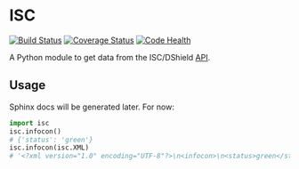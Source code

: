 ISC
===

[![Build Status](https://travis-ci.org/rshipp/python-isc.svg)][travis]
[![Coverage Status](https://coveralls.io/repos/rshipp/python-isc/badge.png)][coveralls]
[![Code Health](https://landscape.io/github/rshipp/python-isc/master/landscape.png)][landscape]

A Python module to get data from the ISC/DShield [API][api].

[api]: https://isc.sans.edu/api/
[travis]: https://travis-ci.org/rshipp/python-isc
[coveralls]: https://coveralls.io/r/rshipp/python-isc
[landscape]: https://landscape.io/github/rshipp/python-isc/master

## Usage

Sphinx docs will be generated later. For now:

```python
import isc
isc.infocon()
# {'status': 'green'}
isc.infocon(isc.XML)
# '<?xml version="1.0" encoding="UTF-8"?>\n<infocon>\n<status>green</status>\n</infocon>'
```
